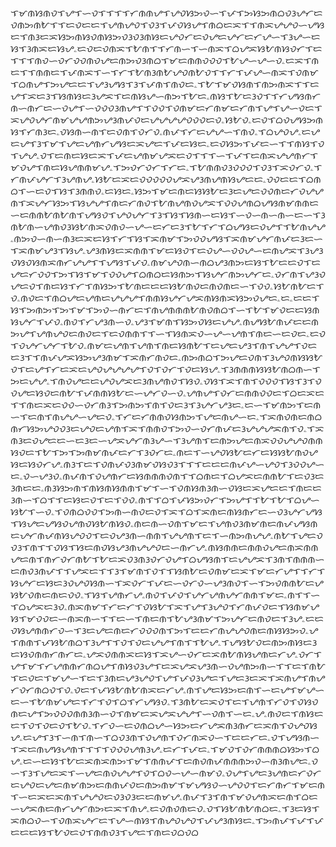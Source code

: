 ᜎᜋᜈᜐᜈᜏᜎᜌᜎᜑᜏᜎᜎᜎᜎᜆᜈᜈᜌᜎᜌᜏᜐᜅᜏᜑᜎᜉᜎᜅᜐᜅᜈᜊᜏᜂᜌᜆᜇᜏᜈᜅᜈᜀᜎᜎᜇᜏᜇᜇᜎᜌᜈᜌᜏᜎᜏᜂᜎᜉᜏᜐᜌᜎᜈᜊᜇᜁᜎᜎᜈᜁᜌᜌᜏᜑᜌᜐᜇᜎᜈᜂᜇᜁᜐᜅᜈᜐᜏᜈᜐᜅᜏᜂᜏᜂᜈᜐᜇᜌᜏᜆᜇᜏᜌᜇᜌᜆᜇᜆᜌᜑᜎᜂᜌᜑᜇᜐᜎᜂᜈᜁᜇᜐᜌۦᜇᜏᜇᜏᜈᜁᜎᜀᜈᜎᜎᜆᜈᜑᜎᜑᜈᜁᜎᜊᜌᜁᜐᜀᜈᜐᜏᜆᜎᜇᜎᜎᜎᜈᜏᜑᜏᜆᜏᜏᜈᜏᜌᜇᜈᜅᜏᜂᜈᜊᜎᜋᜇᜈᜈᜏᜏᜏᜎᜀᜌᜑᜌᜑᜏۦᜇᜁᜎᜈᜇᜎᜎᜈᜈᜇᜎᜉᜈᜁᜎᜑᜎᜆᜎᜀᜈᜂᜈᜀᜌᜏᜈᜀᜏᜎᜎᜆᜎᜉᜌᜑᜈᜁᜎᜏᜈᜋᜎᜊᜈᜌᜎᜅᜌᜇᜇᜎᜌᜂᜌᜐᜎᜂᜎᜉᜈᜎᜈᜏᜇۦᜎᜀᜎᜋᜏᜐᜈᜎᜈᜅᜈᜁᜎᜎᜇᜌᜎᜁᜇᜂᜎᜐᜈᜐᜇᜂᜌᜁᜎᜇᜈᜐᜌᜑᜈᜅᜎᜀᜇۦᜈᜐᜎᜀᜇᜂᜏᜎᜎᜆᜌᜐᜈᜆᜈᜑᜈᜆᜇᜑᜏᜌᜎᜑᜏᜏᜏᜂᜈᜌᜎᜎᜏᜏᜎᜏᜈᜋᜇᜆᜈᜋᜇᜆᜈᜎᜌᜎᜌᜑᜏᜇᜎᜁᜌᜏᜌᜆᜈᜋᜌᜌᜈᜅᜌᜂᜈᜉᜏᜇᜌᜌᜌᜌᜏᜏᜏᜇᜏۦᜐᜀᜏۦᜇᜏᜎᜊᜏᜌᜐᜅᜈᜐᜎᜆᜈᜂᜇۦᜏᜐᜈᜑᜈᜎᜇᜏᜈᜎᜏᜆᜏۦᜈᜉᜎᜆᜇᜌᜌᜑᜎᜈᜏۦᜎᜊᜌᜏᜌۦᜇᜌᜇᜌᜎᜂᜎᜋᜎᜌᜇᜌᜈᜆᜌᜐᜇᜁᜌᜇᜎᜉᜇᜐᜇۦᜇᜏᜐᜅᜎᜉᜇᜑᜎᜎᜈᜐᜎᜏᜎᜌᜌۦᜏᜎᜇᜈᜇᜐᜇᜁᜎᜉᜇᜌᜈᜋᜌᜁᜇᜏᜎᜎᜎᜑᜎᜉᜎᜇᜈᜁᜌᜌᜈᜆᜎᜋᜏᜌᜎᜈᜇᜐᜌᜈᜈᜋᜌۦᜎᜅᜏᜆᜏᜆᜎᜆᜇۦᜎᜀᜈᜈᜏᜂᜏᜏᜏᜎᜏᜂᜎᜁᜏᜆᜏۦᜎᜆᜈᜉᜌᜆᜎᜂᜌᜈᜌۦᜐᜀᜇᜁᜇᜏᜏᜏᜏᜏᜌᜁᜌᜂᜈᜌᜈᜐᜌᜇᜇۦᜏᜏᜇᜇᜎᜊᜈᜊᜎᜑᜇᜏᜎᜐᜎᜂᜈᜈᜏۦᜇᜐᜇۦᜐᜅᜎᜋᜇᜈᜇᜐᜐᜀᜇᜂᜇᜌᜇᜏᜏᜈᜇᜆᜏᜌᜌᜈᜎᜁᜌᜆᜐᜅᜎᜐᜌᜌᜎᜈᜇᜆᜈᜏᜎᜀᜈᜌᜈᜏᜌᜁᜎᜏᜏᜌᜈᜊᜌᜐᜈᜋᜈᜈᜇᜑᜇᜈᜈᜀᜈᜀᜈᜎᜌᜐᜏᜎᜌᜏᜌᜆᜎᜂᜎᜐᜎᜐᜈᜑᜇᜐᜎᜑᜏᜑᜈᜑᜈᜑᜇᜑᜎᜂᜈᜀᜈᜑᜌᜈᜏᜂᜐᜀᜈᜁᜏᜈᜏᜑᜌᜑᜇᜆᜇᜂᜎᜀᜎᜆᜎᜊᜌᜐᜇᜏᜌᜎᜎᜀᜈᜌᜌۦᜈᜅᜏᜑᜈᜑᜈᜂᜇᜁᜇᜐᜎᜆᜎᜐᜎᜁᜈᜋᜎᜅᜏᜏᜌᜐᜎᜁᜈᜋᜌᜆᜈᜉᜇᜂᜇᜑᜎᜁᜈᜋᜌᜂᜎᜐᜌۦᜌᜂᜈᜐᜇᜁᜈᜈᜎᜋᜇᜐᜏᜎᜇᜏᜌᜑᜏᜏᜌᜑᜇᜈᜌᜁᜎᜂᜌᜂᜏᜐᜏᜐᜈᜁᜈᜆᜌᜌᜎᜎᜌᜐᜎᜉᜏۦᜈᜋᜌᜏᜈᜑᜈᜊᜌᜂᜈᜅᜇᜐᜎᜀᜇᜇᜏᜎᜇᜌᜇᜆᜏᜏᜎᜅᜎᜐᜎᜋᜎᜏᜏᜌᜎᜊᜈᜊᜇᜐᜈᜅᜎᜐᜌᜆᜈᜅᜌᜆᜇۦᜏᜆᜈᜎᜌᜂᜏᜌᜇᜏᜎᜈᜇᜐᜎᜆᜎᜈᜐᜅᜎᜀᜈᜇᜇᜇᜐᜀᜈᜏᜇᜈᜏᜈᜇᜑᜎᜏᜏۦᜐᜀᜈᜀᜇᜎᜏۦᜈᜏᜇᜎᜈᜊᜌᜇᜌᜈᜇᜌᜌᜌᜎᜈᜈᜐᜌᜆᜌᜁᜈᜐᜈᜁᜐᜅᜏᜌᜇۦᜇۦᜇᜇᜎᜐᜎᜅᜈᜅᜎᜅᜎᜋᜎᜅᜏᜑᜈᜆᜇᜎᜈᜌᜈᜈᜈᜀᜈᜏᜈᜊᜎᜑᜎᜀᜎᜋᜏᜇᜇᜐᜈᜐᜌᜆᜎᜉᜏۦᜈᜏᜎᜆᜌᜂᜈᜑᜏۦᜌᜂᜎᜋᜈᜎᜐᜅᜏᜐᜇᜌᜌۦᜈᜌᜐᜀᜈᜉᜇᜇᜈᜅᜌᜎᜌᜈᜌᜏᜇᜈᜏᜇᜎᜇᜏᜈᜈᜎᜎᜑᜎᜐᜈᜁᜏᜑᜌᜑᜌᜈᜎᜈᜇᜑᜇᜏᜇۦᜇᜏᜎᜏᜌᜆᜌᜆᜎᜀᜏۦᜈᜋᜇᜌᜈᜎᜌᜈᜎᜈᜇᜐᜈᜀᜎᜇᜌᜇᜌᜂᜎᜈᜎᜌᜌᜎᜏᜇᜇᜂᜎᜎᜈᜉᜌᜁᜐᜅᜌᜂᜈᜋᜎᜁᜈᜆᜈᜏᜇۦᜈᜅᜈᜊᜎᜅᜌᜇᜏᜈᜎᜂᜌᜏᜈᜐᜐᜀᜏᜎᜇᜌᜎᜆᜇᜁᜇᜌᜏᜌᜌᜌᜌᜎᜏᜎᜏᜆᜎᜏᜇᜐᜌۦᜎᜂᜈᜈᜈᜐᜐᜀᜈᜊᜈᜑᜎᜅᜇᜌᜌۦᜎᜈᜏᜌᜇᜇᜌᜏᜌᜁᜇᜂᜈᜌᜈᜏᜎᜐᜏۦᜏᜐᜎᜁᜎᜈᜎᜏᜏᜏᜎᜐᜎᜂᜎᜏᜏᜌᜇᜐᜏᜇᜈᜀᜎᜉᜈᜈᜐᜀᜇᜑᜌᜆᜏᜑᜏۦᜌᜈᜌᜎᜏᜆᜇᜈᜈᜏᜏᜇᜎᜊᜇᜁᜇᜎᜎᜈᜇᜁᜇᜏᜏᜑᜏᜆᜈᜂᜎᜅᜈᜅᜎᜈᜎᜏᜇᜂᜎᜂᜌᜆᜌᜂᜇۦᜇᜑᜎᜋᜈᜅᜎᜇᜈᜑᜎᜇᜈᜎᜈᜌᜌᜑᜌᜇᜏۦᜎᜆᜇᜆᜈᜈᜏᜐᜈᜅᜎᜌᜇᜈᜌᜑᜇۦᜎᜁᜈᜏᜈᜇᜈᜊᜈᜆᜐᜅᜌᜏᜏᜂᜇᜌᜏᜇᜌᜈᜎᜁᜎᜈᜈᜏᜎᜅᜏᜑᜏᜆᜈᜉᜇᜂᜌᜌᜌᜁᜈᜎᜏۦᜎᜁᜈᜂᜇᜏᜌᜇᜇᜑᜇᜂᜇᜑᜌᜁᜌᜆᜈᜂᜌᜑᜎᜂᜌᜈᜎᜇᜈᜅᜌᜇᜈᜁᜏᜏᜌᜌᜏᜈᜈᜐᜏᜇᜎᜀᜎᜅᜎᜅᜈᜋᜈᜉᜇᜆᜎᜂᜏᜆᜇۦᜈᜇᜎᜑᜌᜏᜐᜀᜇᜆᜇᜐᜐᜀᜈᜏᜌᜐᜇᜐᜏᜆᜌۦᜈᜂᜎᜇᜎᜏᜈᜉᜏᜂᜈᜋᜏᜐᜏᜂᜎᜎᜎᜇᜇᜇᜈᜉᜌᜑᜌᜏᜎᜂᜏᜏᜌᜑᜇۦᜏᜑᜌᜂᜏۦᜈᜉᜈᜎᜏᜌᜈᜆᜇᜐᜈᜈᜈᜏᜈᜎᜎᜊᜈᜇᜎᜊᜌᜁᜇᜈᜈᜀᜎᜇᜏᜂᜇᜂᜈᜇᜇۦᜈᜂᜐᜅᜈᜎᜈᜐᜈᜐᜈᜈᜎᜋᜎᜑᜎᜏᜈᜐᜈᜂᜈᜑᜏᜐᜇᜁᜌᜇᜇᜎᜈᜇᜇᜂᜈᜑᜎᜊᜎᜎᜇᜐᜇᜏᜎᜇᜎᜏᜏۦᜈᜎᜎᜊᜎᜉᜐᜅᜏᜆᜎᜅᜌᜎᜎᜀᜎᜀᜎᜊᜌᜑᜐᜀᜎᜑᜏۦᜎᜏᜈᜊᜏᜏᜎᜅᜈᜑᜈᜏᜇᜏᜎᜁᜎᜊᜎᜁᜈᜇᜈᜐᜈᜆᜇᜑᜏᜂᜌᜆᜌᜐᜎᜐᜌᜇᜌᜐᜏᜌᜈᜏᜐᜀᜈᜐᜏۦᜈᜇᜈᜑᜏᜈᜎᜋᜇᜎᜌᜈᜏᜂᜈᜋᜈᜇᜈᜉᜌᜐᜈᜇᜌᜆᜈᜉᜈᜐᜌᜏᜏᜎᜇᜏᜌᜂᜈᜑᜈᜈᜎᜌᜌᜈᜎᜇᜎᜑᜈᜅᜈᜌᜌۦᜈᜀᜎᜌᜇᜏᜏᜂᜎᜈᜎᜎᜏᜐᜎᜐᜇᜈᜏᜐᜌᜂᜈᜌᜌᜏᜇᜑᜈᜆᜌۦᜈᜐᜈᜈᜇᜈᜈᜏᜌᜇᜈᜁᜈᜈᜌᜇᜈᜎᜈᜆᜏᜆᜈᜀᜎᜀᜇᜁᜏᜂᜈᜂᜏᜆᜏᜌᜎᜊᜌᜐᜈᜎᜇᜌᜌᜁᜎᜂᜈᜎᜈᜈᜈᜑᜇᜈᜏᜂᜈᜉᜎᜎᜌᜁᜇᜎᜎᜂᜎᜋᜈᜎᜏᜎᜎᜐᜈᜀᜇᜏᜈᜋᜇᜁᜎᜋᜇᜆᜌᜎᜎᜆᜎᜐᜌᜆᜇᜐᜇᜂᜏᜌᜏᜐᜈᜑᜎᜁᜏᜆᜎᜉᜇᜑᜏᜆᜏᜑᜌᜂᜈᜏᜎᜑᜎᜅᜏᜈᜈᜀᜇᜌᜐᜀᜏᜈᜇᜈᜇᜏᜏۦᜎᜐᜎᜌᜈᜆᜌۦᜈᜏᜎᜉᜏᜎᜌᜆᜌᜈᜌᜆᜈᜈᜎᜋᜇۦᜈᜎᜎᜑᜎᜊᜌᜁᜇᜂᜏۦᜈᜁᜈᜋᜎᜆᜇᜆᜎᜏᜐᜀᜎᜁᜎᜌᜎᜂᜌᜏᜎᜆᜈᜉᜏᜇᜎᜐᜈᜋᜌᜐᜎᜋᜏᜏᜇᜑᜈᜁᜈᜑᜎᜎᜇᜑᜎᜈᜇᜈᜎᜀᜌᜂᜈᜋᜎᜅᜌᜆᜇᜈᜏᜇᜎᜂᜌۦᜇᜇᜏᜐᜌᜈᜈᜆᜏᜑᜎᜂᜇᜌᜇᜈᜇᜆᜏᜏᜏᜈᜎᜅᜎᜇᜇᜆᜈᜌᜌᜏᜈᜇᜈᜐᜐᜅᜏۦᜌᜎᜈᜈᜎᜉᜐᜀᜈᜊᜎᜂᜌᜎᜎᜏᜎᜏᜇᜌᜌᜎᜈᜎᜎᜀᜌۦᜎᜌᜐᜀᜏᜇᜈᜅᜈᜐᜇᜂᜇᜐᜏᜈᜈᜆᜈᜆᜇۦᜌᜁᜏᜈᜈᜁᜇᜐᜎᜁᜌᜑᜏᜆᜇᜁᜈᜀᜈᜐᜌᜈᜇᜆᜌۦᜏᜆᜎᜌᜎᜋᜎᜆᜌᜈᜈᜆᜈᜊᜌᜎᜈᜐᜏᜂᜌᜎᜇᜁᜌᜁᜌᜂᜈᜑᜏᜌᜈᜅᜈᜑᜎᜎᜇᜎᜈᜀᜎᜇᜏᜇᜎᜋᜌᜑᜎᜇᜎᜂᜈᜇᜌᜂᜌᜏᜎᜌᜎᜉᜏᜂᜌᜇᜎᜌᜇᜂᜇᜁᜎᜁᜈᜌᜎᜈᜌᜆᜏᜆᜈᜊᜏᜎᜏۦᜏᜇᜎᜉᜐᜀᜈᜀᜈᜁᜇᜆᜌۦᜈᜎᜌᜇᜐᜅᜇᜈᜎᜑᜇᜌᜎᜋᜌᜑᜇᜑᜎᜀᜈᜋᜌᜇᜎᜆᜎᜏᜎᜊᜎᜆᜌᜐᜏۦᜎᜂᜈᜀᜇᜁᜏᜎᜇᜎᜌᜈᜎᜆᜏᜎᜏᜐᜏᜈᜇᜌᜎᜅᜏᜏᜏᜈᜈᜂᜈᜑᜏᜎᜈᜋᜇᜁᜌᜁᜌᜌᜎᜑᜏᜈᜎᜑᜇۦᜌۦᜈᜏᜇᜎᜈᜐᜇᜇᜎᜏᜎᜏᜇᜏᜎᜀᜏۦᜎᜆᜏᜑᜇᜏᜈᜊᜌᜑᜐᜅᜇᜆᜌᜁᜈᜂᜈᜆᜇᜁᜈᜎᜏᜌᜏᜐᜌۦᜇᜌᜎᜂᜎᜑᜈᜎᜈᜑᜎᜊᜏᜂᜈᜎᜏᜌᜈᜎᜏᜆᜈᜁᜏᜑᜎᜇᜇᜆᜇۦᜏᜎᜌᜐᜈᜑᜎᜁᜇᜈᜌᜐᜌᜈᜎᜎᜎᜎᜏᜏᜏᜌᜈᜂᜌۦᜇᜆᜎᜉᜇۦᜎᜋᜏᜎᜏᜆᜈᜈᜈᜊᜐᜅᜎᜊᜌۦᜇᜑᜇᜐᜎᜀᜇᜁᜈᜁᜈᜅᜎᜋᜎᜈᜈᜉᜎᜇᜈᜏᜈᜉᜈᜈᜈᜅᜏᜑᜈᜂᜈᜌᜇۦᜏᜑᜎᜂᜎᜌᜇᜁᜎᜑᜌᜇᜈᜏᜌᜌᜎᜏᜎᜊᜏᜑᜌᜑᜈᜋᜏۦᜏᜌᜎᜌᜇᜂᜌᜈᜇᜆᜏᜆᜇᜌᜏᜇᜌᜇᜈᜋᜈᜅᜇᜈᜈᜉᜏᜇᜈᜅᜈᜋᜎᜋᜌᜐᜏᜑᜌᜏᜏᜎᜇᜆᜈᜆᜎᜋᜇᜈᜎᜑᜇᜁᜇᜁᜈᜎᜌᜌᜏᜇᜏᜂᜏᜂᜇᜇᜈᜋᜌۦᜈᜉᜎᜂᜎᜈᜎᜋᜏᜌᜈᜁᜇᜈᜎᜊᜇᜑᜌᜁᜈᜇᜈᜆᜌᜆᜈᜅᜇᜁᜎᜈᜌۦᜇᜏᜈᜏᜈᜇᜏۦᜏᜎᜐᜀᜈᜀᜈᜊᜇۦᜎᜂᜇᜐᜎᜁᜈᜊᜏᜑᜎᜏᜈᜁᜌᜆᜇᜎᜌᜑᜈᜐᜎᜈᜌᜏᜌᜏᜎᜉᜌᜂᜈᜐᜇۦᜎᜅᜈᜉᜎᜉᜎᜉᜇᜇᜇᜐᜎᜀᜏᜇᜏᜎᜈᜈᜏᜂᜎᜌᜇᜎᜈᜇᜏᜊᜏᜊ
